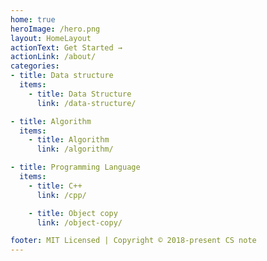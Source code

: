 ```yaml
---
home: true
heroImage: /hero.png
layout: HomeLayout
actionText: Get Started →
actionLink: /about/
categories:
- title: Data structure
  items:
    - title: Data Structure
      link: /data-structure/

- title: Algorithm
  items:
    - title: Algorithm
      link: /algorithm/

- title: Programming Language
  items:
    - title: C++
      link: /cpp/

    - title: Object copy
      link: /object-copy/

footer: MIT Licensed | Copyright © 2018-present CS note
---
```

